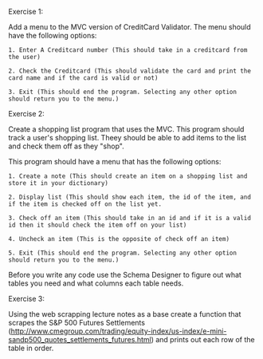 Exercise 1:

Add a menu to the MVC version of CreditCard Validator. The menu should have the following options:

	1. Enter A Creditcard number (This should take in a creditcard from the user)

	2. Check the Creditcard (This should validate the card and print the card name and if the card is valid or not)

	3. Exit (This should end the program. Selecting any other option should return you to the menu.)


Exercise 2:

Create a shopping list program that uses the MVC. This program should track a user's shopping list. Theey should be able to add items to the list and check them off as they "shop".

This program should have a menu that has the following options:

	1. Create a note (This should create an item on a shopping list and store it in your dictionary)

	2. Display list (This should show each item, the id of the item, and if the item is checked off on the list yet.

	3. Check off an item (This should take in an id and if it is a valid id then it should check the item off on your list)

	4. Uncheck an item (This is the opposite of check off an item)

	5. Exit (This should end the program. Selecting any other option should return you to the menu.)

Before you write any code use the Schema Designer to figure out what tables you need and what columns each table needs.

Exercise 3:

Using the web scrapping lecture notes as a base create a function that scrapes the S&P 500 Futures Settlements (http://www.cmegroup.com/trading/equity-index/us-index/e-mini-sandp500_quotes_settlements_futures.html) and prints out each row of the table in order.
